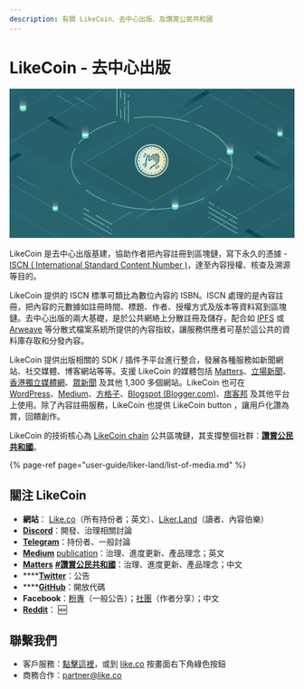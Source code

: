 ```yaml
---
description: 有關 LikeCoin、去中心出版、及讚賞公民共和國
---
```


# LikeCoin - 去中心出版

![](.gitbook/assets/likecoin_presskit_likecoin_asset_likecoinfeature.png)

LikeCoin 是去中心出版基建，協助作者把內容註冊到區塊鏈，寫下永久的憑據 - [ISCN \( International Standard Content Number \)](https://iscn.io/)，達至內容授權、核查及溯源等目的。

LikeCoin 提供的 ISCN 標準可類比為數位內容的 ISBN。ISCN 處理的是內容註冊，把內容的元數據如註冊時間、標題、作者、授權方式及版本等資料寫到區塊鏈。去中心出版的兩大基礎，是於公共網絡上分散註冊及儲存，配合如 [IPFS](https://medium.com/@ipfs) 或 [Arweave](https://arweave.medium.com/) 等分散式檔案系統所提供的內容指紋，讓服務供應者可基於這公共的資料庫存取和分發內容。

LikeCoin 提供出版相關的 SDK / 插件予平台進行整合，發展各種服務如新聞網站、社交媒體、博客網站等等。支援 LikeCoin 的媒體包括 [Matters](https://matters.news/)、[立場新聞](https://www.thestandnews.com/)、[香港獨立媒體網](https://www.inmediahk.net/)、[眾新聞](https://www.hkcnews.com/) 及其他 1,300 多個網站。LikeCoin 也可在 [WordPress](https://zh-hk.wordpress.org/plugins/likecoin/)、[Medium](https://medium.com/)、[方格子](https://vocus.cc/)、[Blogspot \(Blogger.com\)](https://www.blogger.com/)、[痞客邦](https://appmarket.pixnet.tw/#!/addon/1331) 及其他平台上使用。除了內容註冊服務，LikeCoin 也提供 LikeCoin button ，讓用戶化讚為賞，回饋創作。

LikeCoin 的技術核心為 [LikeCoin chain](https://likecoin.bigdipper.live/) 公共區塊鏈，其支撐整個社群：[**讚賞公民共和國**](https://liker.land/getapp)。‌

{% page-ref page="user-guide/liker-land/list-of-media.md" %}

## 關注 LikeCoin <a id="learn-more"></a>

* **網站**： [Like.co](https://like.co)（所有持份者；英文）、[Liker.Land](https://liker.land)（讀者、內容伯樂）
* [**Discord**](https://discord.com/invite/W4DQ6peZZZ)：開發、治理相關討論
* [**Telegram**](https://t.me/likecoin)：持份者、一般討論
* [**Medium**](https://medium.com/likecoin) [publication](https://medium.com/likecoin)：治理、進度更新、產品理念；英文
* [**Matters**](https://matters.news/tags/VGFnOjgwOTQ) [**\#讚賞公民共和國**](https://matters.news/tags/VGFnOjgwOTQ)：治理、進度更新、產品理念；中文
* \*\*\*\*[**Twitter**](https://twitter.com/likecoin)：公告
* \*\*\*\*[**GitHub**](https://github.com/likecoin)：開放代碼
* **Facebook**：[粉專](https://www.facebook.com/Liker.Land/)（一般公告）；[社團](https://www.facebook.com/groups/likecoin)（作者分享）；中文
* [**Reddit**](https://www.reddit.com/r/LikeCoin/)： 🆕 

## 聯繫我們 <a id="contact-us"></a>

* 客戶服務：[點擊這裡](https://go.crisp.chat/chat/embed/?website_id=5c009125-5863-4059-ba65-43f177ca33f7)，或到 [like.co](https://like.co/) 按畫面右下角綠色按鈕
* 商務合作：[partner@like.co](mailto:partner@like.co)

